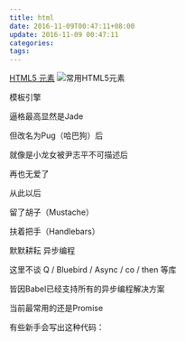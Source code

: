 ```yaml
---
title: html
date: 2016-11-09T00:47:11+08:00
update: 2016-11-09 00:47:11
categories:
tags:
---
```

[HTML5 元素](http://demo.yanue.net/HTML5element/)
![常用HTML5元素](http://img.mukewang.com/56dd4c7a0001121110830809.png)


模板引擎

逼格最高显然是Jade

但改名为Pug（哈巴狗）后

就像是小龙女被尹志平不可描述后

再也无爱了

从此以后

留了胡子（Mustache）

扶着把手（Handlebars）

默默耕耘
异步编程

这里不谈 Q / Bluebird / Async / co / then 等库

皆因Babel已经支持所有的异步编程解决方案

当前最常用的还是Promise

有些新手会写出这种代码：
